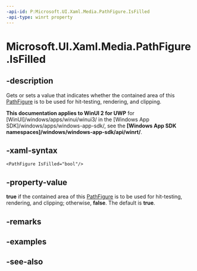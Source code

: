 ```yaml
---
-api-id: P:Microsoft.UI.Xaml.Media.PathFigure.IsFilled
-api-type: winrt property
---
```


<!-- Property syntax
public bool IsFilled { get;  set; }
-->

# Microsoft.UI.Xaml.Media.PathFigure.IsFilled

## -description
Gets or sets a value that indicates whether the contained area of this [PathFigure](pathfigure.md) is to be used for hit-testing, rendering, and clipping.

**This documentation applies to WinUI 2 for UWP** for [WinUI]/windows/apps/winui/winui3/ in the [Windows App SDK]/windows/apps/windows-app-sdk/, see the **[Windows App SDK namespaces]/windows/windows-app-sdk/api/winrt/**.

## -xaml-syntax
```xaml
<PathFigure IsFilled="bool"/>
```


## -property-value
**true** if the contained area of this [PathFigure](pathfigure.md) is to be used for hit-testing, rendering, and clipping; otherwise, **false**. The default is **true**.

## -remarks

## -examples

## -see-also
